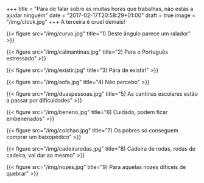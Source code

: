 +++
title = "Pára de falar sobre as muitas horas que trabalhas, não estás a ajudar ninguém"
date = "2017-02-17T20:58:29+01:00"
draft = true
image = "/img/clock.jpg"
+++
A terceira é cruel demais!
<!--more-->
{{< figure src="/img/curvo.jpg" title="1) Deste ângulo parece um ralador" >}}

{{< figure src="/img/calmantinas.jpg" title="2) Para o Português estressado" >}}

{{< figure src="/img/existir.jpg" title="3) Pára de existir!" >}}

{{< figure src="/img/sofa.jpg" title="4) Não percebo" >}}

{{< figure src="/img/duaspessoas.jpg" title="5) As cantinas escolares estão a passar por dificuldades" >}}

{{< figure src="/img/beneno.jpg" title="6) Cuidado, podem ficar embenenados" >}}

{{< figure src="/img/colchao.jpg" title="7) Os pobres só conseguem comprar um baixopédico" >}}

{{< figure src="/img/cadeirarodas.jpg" title="8) Cadeira de rodas, rodas de cadeira, vai dar ao mesmo" >}}

{{< figure src="/img/nozes.jpg" title="9) Para aquelas nozes difíceis de quebrar" >}}



